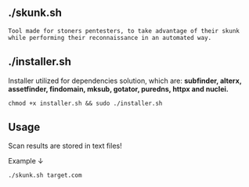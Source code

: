 ## ./skunk.sh

    Tool made for stoners pentesters, to take advantage of their skunk while performing their reconnaissance in an automated way.
    
## ./installer.sh

Installer utilized for dependencies solution, which are: **subfinder, alterx, assetfinder, findomain, mksub, gotator, puredns, httpx and nuclei.**

    chmod +x installer.sh && sudo ./installer.sh
    
## Usage

Scan results are stored in text files!

Example ↓

    ./skunk.sh target.com
